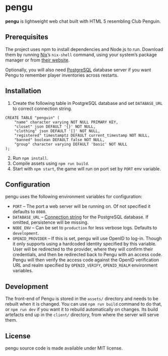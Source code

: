 # pengu

**pengu** is lightweight web chat built with HTML 5 resembling Club Penguin.

## Prerequisites

The project uses npm to install dependencies and Node.js to run. Download them by running [Nix](https://nixos.org/download.html)’s `nix-shell` command, using your system’s package manager or from [their website](https://nodejs.org/en/).

Optionally, you will also need [PostgreSQL](https://www.postgresql.org/) database server if you want Pengu to remember player inventories across restarts.

## Installation

1. Create the following table in PostgreSQL database and set `DATABASE_URL` to correct connection string.

```
CREATE TABLE "penguin" (
	"name" character varying NOT NULL PRIMARY KEY,
	"closet" json DEFAULT '{}' NOT NULL,
	"clothing" json DEFAULT '[]' NOT NULL,
	"registered" timestamptz DEFAULT current_timestamp NOT NULL,
	"banned" boolean DEFAULT false NOT NULL,
	"group" character varying DEFAULT 'basic' NOT NULL
);
```

2. Run `npm install`.
3. Compile assets using `npm run build`.
4. Start with `npm start`, the game will run on port set by `PORT` env variable.

## Configuration

pengu uses the following environment variables for configuration:

* `PORT` – The port a web server will be running on. Of not specified it defaults to `8080`.
* `DATABASE_URL` – [Connection string](https://node-postgres.com/features/connecting/#connection-uri) for the PostgreSQL database. If omitted, persistence will be missing.
* `NODE_ENV` – Can be set to `production` for less verbose logs. Defaults to `development`.
* `OPENID_PROVIDER` – If this is set, pengu will use OpenID to log-in. Though it only supports using a hardcoded identity specified by this variable. User will be redirected to the provider, where they will confirm their credentials, and then be redirected back to Pengu with an access code. Pengu will then verify the access code against the OpenID verification URL and realm specified by `OPENID_VERIFY`, `OPENID_REALM` environment variables.

## Development

The front-end of Pengu is stored in the `assets/` directory and needs to be rebuilt when it is changed. You can use `npm run build` command to do that, or `npm run dev` if you want it to rebuild automatically on changes. Its build artefacts end up in the `client/` directory, from where the server will serve them.

## License

pengu source code is made available under MIT license.
